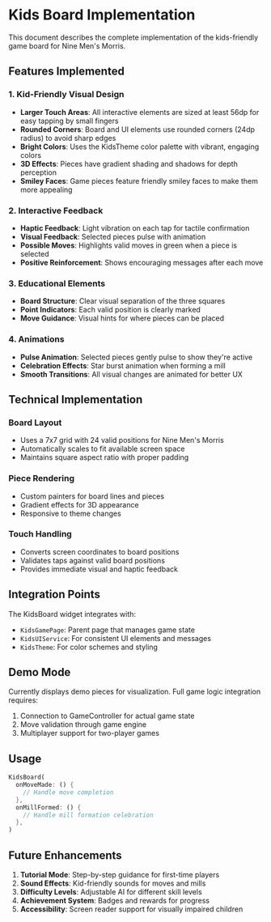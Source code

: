 # Kids Board Implementation

This document describes the complete implementation of the kids-friendly game board for Nine Men's Morris.

## Features Implemented

### 1. **Kid-Friendly Visual Design**
- **Larger Touch Areas**: All interactive elements are sized at least 56dp for easy tapping by small fingers
- **Rounded Corners**: Board and UI elements use rounded corners (24dp radius) to avoid sharp edges
- **Bright Colors**: Uses the KidsTheme color palette with vibrant, engaging colors
- **3D Effects**: Pieces have gradient shading and shadows for depth perception
- **Smiley Faces**: Game pieces feature friendly smiley faces to make them more appealing

### 2. **Interactive Feedback**
- **Haptic Feedback**: Light vibration on each tap for tactile confirmation
- **Visual Feedback**: Selected pieces pulse with animation
- **Possible Moves**: Highlights valid moves in green when a piece is selected
- **Positive Reinforcement**: Shows encouraging messages after each move

### 3. **Educational Elements**
- **Board Structure**: Clear visual separation of the three squares
- **Point Indicators**: Each valid position is clearly marked
- **Move Guidance**: Visual hints for where pieces can be placed

### 4. **Animations**
- **Pulse Animation**: Selected pieces gently pulse to show they're active
- **Celebration Effects**: Star burst animation when forming a mill
- **Smooth Transitions**: All visual changes are animated for better UX

## Technical Implementation

### Board Layout
- Uses a 7x7 grid with 24 valid positions for Nine Men's Morris
- Automatically scales to fit available screen space
- Maintains square aspect ratio with proper padding

### Piece Rendering
- Custom painters for board lines and pieces
- Gradient effects for 3D appearance
- Responsive to theme changes

### Touch Handling
- Converts screen coordinates to board positions
- Validates taps against valid board positions
- Provides immediate visual and haptic feedback

## Integration Points

The KidsBoard widget integrates with:
- `KidsGamePage`: Parent page that manages game state
- `KidsUIService`: For consistent UI elements and messages
- `KidsTheme`: For color schemes and styling

## Demo Mode

Currently displays demo pieces for visualization. Full game logic integration requires:
1. Connection to GameController for actual game state
2. Move validation through game engine
3. Multiplayer support for two-player games

## Usage

```dart
KidsBoard(
  onMoveMade: () {
    // Handle move completion
  },
  onMillFormed: () {
    // Handle mill formation celebration
  },
)
```

## Future Enhancements

1. **Tutorial Mode**: Step-by-step guidance for first-time players
2. **Sound Effects**: Kid-friendly sounds for moves and mills
3. **Difficulty Levels**: Adjustable AI for different skill levels
4. **Achievement System**: Badges and rewards for progress
5. **Accessibility**: Screen reader support for visually impaired children